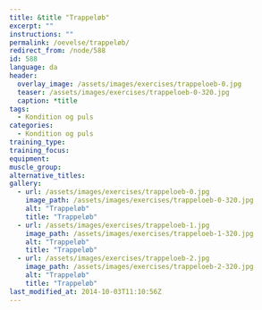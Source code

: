 ```yaml
---
title: &title "Trappeløb"
excerpt: ""
instructions: ""
permalink: /oevelse/trappeløb/
redirect_from: /node/588
id: 588
language: da
header:
  overlay_image: /assets/images/exercises/trappeloeb-0.jpg
  teaser: /assets/images/exercises/trappeloeb-0-320.jpg
  caption: *title
tags:
  - Kondition og puls
categories:
  - Kondition og puls
training_type: 
training_focus: 
equipment:
muscle_group:
alternative_titles:
gallery:
  - url: /assets/images/exercises/trappeloeb-0.jpg
    image_path: /assets/images/exercises/trappeloeb-0-320.jpg
    alt: "Trappeløb"
    title: "Trappeløb"
  - url: /assets/images/exercises/trappeloeb-1.jpg
    image_path: /assets/images/exercises/trappeloeb-1-320.jpg
    alt: "Trappeløb"
    title: "Trappeløb"
  - url: /assets/images/exercises/trappeloeb-2.jpg
    image_path: /assets/images/exercises/trappeloeb-2-320.jpg
    alt: "Trappeløb"
    title: "Trappeløb"
last_modified_at: 2014-10-03T11:10:56Z
---
```




